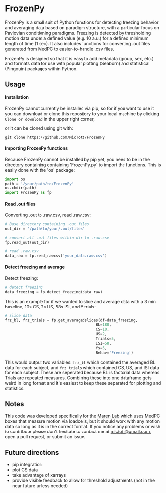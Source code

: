 # FrozenPy

FrozenPy is a small suit of Python functions for detecting freezing behavior and averaging data based on paradigm structure, with a particular focus on Pavlovian conditioning paradigms. Freezing is detected by thresholding motion data under a defined value (e.g. 10 a.u.) for a defined minimum length of time (1 sec). It also includes functions for converting .out files generated from MedPC to easier-to-handle .csv files.

FrozenPy is designed so that it is easy to add metadata (group, sex, etc.) and formats data for use with popular plotting (Seaborn) and statistical (Pingouin) packages within Python.

## Usage

#### Installation

FrozenPy cannot currently be installed via pip, so for if you want to use it you can download or clone this repository to your local machine by clicking ``` Clone or download ``` in the upper right corner,

or it can be cloned using git with:
```
git clone https://github.com/MicTott/FrozenPy
```

#### Importing FrozenPy functions

Because FrozenPy cannot be installed by pip yet, you need to be in the directory containing containing 'FrozenPy.py' to import the functions. This is easily done with the 'os' package:
```Python
import os
path = '/your/path/to/FrozenPy'
os.chdir(path)
import FrozenPy as fp
```

#### Read .out files
Converting .out to .raw.csv, read .raw.csv:
```Python
# Base directory containing .out files
out_dir = '/path/to/your/.out/files'

# convert all .out files within dir to .raw.csv
fp.read_out(out_dir)

# read .raw.csv
data_raw = fp.read_rawcsv('your_data.raw.csv')
```

#### Detect freezing and average
Detect freezing:
```Python
# detect freezing
data_freezing = fp.detect_freezing(data_raw)
```
This is an example for if we wanted to slice and average data with a 3 min baseline, 10s CS, 2s US, 58s ISI, and 5 trials:
```Python
# slice data
frz_bl, frz_trials = fp.get_averagedslices(df=data_freezing,
                                         BL=180,
                                         CS=10,
                                         US=2,
                                         Trials=5,
                                         ISI=58,
                                         fs=5,
                                         Behav='Freezing')
```

This would output two variables: ```frz_bl``` which contained the averaged BL data for each subject, and ```frz_trials``` which contained CS, US, and ISI data for each subject. These are seperated because BL is factorial data whereas Trials are repeated measures. Combining these into one dataframe gets weird in long format and it's easiest to keep these separated for plotting and statistics.

## Notes

This code was developed specifically for the [Maren Lab](http://marenlab.org/ "Maren Lab homepage") which uses MedPC boxes that measure motion via loadcells, but it should work with any motion data so long as it is in the correct format. If you notice any problems or wish to contribute please don't hesitate to contact me at mictott@gmail.com, open a pull request, or submit an issue.

## Future directions

* pip integration
* plot CS data
* take advantage of xarrays
* provide visible feedback to allow for threshold adjustments (not in the near future unless needed)
